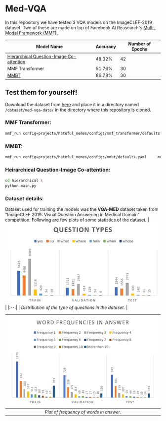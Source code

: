 # Med-VQA

In this repository we have tested 3 VQA models on the ImageCLEF-2019 dataset. Two of these are made on top of Facebook AI Reasearch's [Multi-Modal Framework (MMF)](https://mmf.sh/). 


|Model Name| Accuracy| Number of Epochs|
|-------|------|-------|
|[Hierarchical Question-Image Co-attention](https://arxiv.org/abs/1606.00061) | 48.32% | 42 | 
| MMF Transformer | 51.76% | 30 | 
| [MMBT](https://arxiv.org/abs/1909.02950) | 86.78% | 30 | 

## Test them for yourself!

Download the dataset from [here](https://gitlab.com/aneesh-shetye/med-vqa-data/-/tree/main/vqa-med-2019) and place it in a directory named `/dataset/med-vqa-data/` in the directory where this repository is cloned. 

### MMF Transformer:

```bash 
mmf_run config=projects/hateful_memes/configs/mmf_transformer/defaults.yaml     model=mmf_transformer     dataset=hateful_memes training.checkpoint_interval=100 training.max_updates=3000
```
### MMBT: 

```bash
mmf_run config=projects/hateful_memes/configs/mmbt/defaults.yaml     model=mmbt     dataset=hateful_memes training.checkpoint_interval=100 training.max_updates=3000
```
### Heirarchical Question-Image Co-attention: 

```bash 
cd hierarchical \ 
python main.py
```

### Dataset details:
Dataset used for training the models was the **VQA-MED** dataset taken from "ImageCLEF 2019: Visual Question Answering in Medical Domain" competition. Following are few plots of some statistics of the dataset.
| ![](https://github.com/Kshitij-Ambilduke/MedVQA/blob/main/dataset_plots/total%20question%20types.PNG) | 
|:--:| 
| *Distribution of the type of questions in the dataset.* |

| ![](https://github.com/Kshitij-Ambilduke/MedVQA/blob/main/dataset_plots/frequencies_better.PNG) | 
|:--:| 
| *Plot of frequency of words in answer.* |
